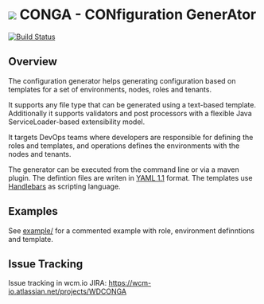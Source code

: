 <img src="http://wcm.io/images/favicon-16@2x.png"/> CONGA - CONfiguration GenerAtor
======
[![Build Status](https://travis-ci.org/wcm-io-devops/wcm-io-devops-conga.png?branch=master)](https://travis-ci.org/wcm-io-devops/wcm-io-devops-conga)


## Overview

The configuration generator helps generating configuration based on templates for a set of environments, nodes, roles and tenants.

It supports any file type that can be generated using a text-based template. Additionally it supports validators and post processors with a flexible Java ServiceLoader-based extensibility model.

It targets DevOps teams where developers are responsible for defining the roles and templates, and operations defines the environments with the nodes and tenants.

The generator can be executed from the command line or via a maven plugin. The defintion files are writen in [YAML 1.1](http://yaml.org/) format. The templates use [Handlebars](http://handlebarsjs.com/) as scripting language.


## Examples

See [example/](example/) for a commented example with role, environment definntions and template.


## Issue Tracking

Issue tracking in wcm.io JIRA: https://wcm-io.atlassian.net/projects/WDCONGA
